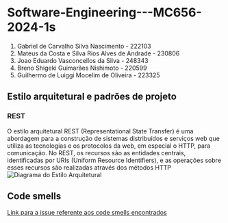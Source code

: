 # Software-Engineering---MC656-2024-1s

1. Gabriel de Carvalho Silva Nascimento - 222103
2. Mateus da Costa e Silva Rios Alves de Andrade - 230806
3. Joao Eduardo Vasconcellos da Silva - 248343
4. Breno Shigeki Guimarães Nishimoto - 220599
5. Guilhermo de Luiggi Mocelim de Oliveira - 223325

## Estilo arquitetural e padrões de projeto
### REST
O estilo arquitetural REST (Representational State Transfer) é uma abordagem para a construção de sistemas distribuídos e serviços web que utiliza as tecnologias e os protocolos da web, em especial o HTTP, para comunicação. No REST, os recursos são as entidades centrais, identificadas por URIs (Uniform Resource Identifiers), e as operações sobre esses recursos são realizadas através dos métodos HTTP
![Diagrama do Estilo Arquitetural](SoftwareEngineering-MC656-2024-1s\lib\Diagrama_Arquitetura.jpg)


## Code smells
[Link para a issue referente aos code smells encontrados](https://github.com/JevsJevs/SoftwareEngineering-MC656-2024-1s/issues/38)